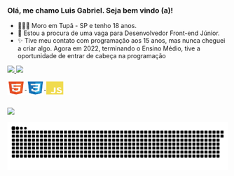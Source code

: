 ### Olá, me chamo Luis Gabriel. Seja bem vindo (a)!

- 👨🏻‍💻 Moro em Tupã - SP e tenho 18 anos.
- 🔎 Estou a procura de uma vaga para Desenvolvedor Front-end Júnior.
- ✨ Tive meu contato com programação aos 15 anos, mas nunca cheguei a criar algo. Agora em 2022, terminando o Ensino Médio, tive a oportunidade de entrar de cabeça na programação

<div>
<a href="https://github.com/luismodenaa">
<img height="170em" src="https://github-readme-stats.vercel.app/api?username=luismodenaa&show_icons=true&theme=tokyonight&custom_title=My%20Github%20Stats"/>
<img height="170em" src="https://github-readme-stats.vercel.app/api/top-langs/?username=luismodenaa&layout=compact&theme=tokyonight"/>
</div>
  
<div style="display: inline_block"><br>
    <img align="center" alt="Modena-HTML" title="HTML" height="30" width="40" src="https://raw.githubusercontent.com/devicons/devicon/master/icons/html5/html5-original.svg">
    <img align="center" alt="Modena-CSS" title="CSS" height="30" width="40" src="https://raw.githubusercontent.com/devicons/devicon/master/icons/css3/css3-original.svg">
    <img align="center" alt="Modena-Js" title="JavaScript" height="30" width="40" src="https://raw.githubusercontent.com/devicons/devicon/master/icons/javascript/javascript-plain.svg">
  
 
  
  

</div>
  
  ##
 
<div>
 <a href="https://www.linkedin.com/in/luis-gabriel-lopes-modena-30639b231/" target="_blank"><img src="https://img.shields.io/badge/-LinkedIn-%230077B5?style=for-the-badge&logo=linkedin&logoColor=white" target="_blank"></a>
   



 
 ![Snake animation](https://github.com/luismodenaa/luismodenaa/blob/output/github-contribution-grid-snake.svg)
 
</div>

